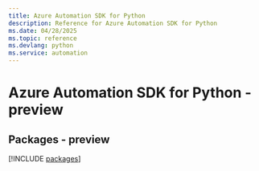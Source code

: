 ```yaml
---
title: Azure Automation SDK for Python
description: Reference for Azure Automation SDK for Python
ms.date: 04/28/2025
ms.topic: reference
ms.devlang: python
ms.service: automation
---
```

# Azure Automation SDK for Python - preview
## Packages - preview
[!INCLUDE [packages](automation-index.md)]
